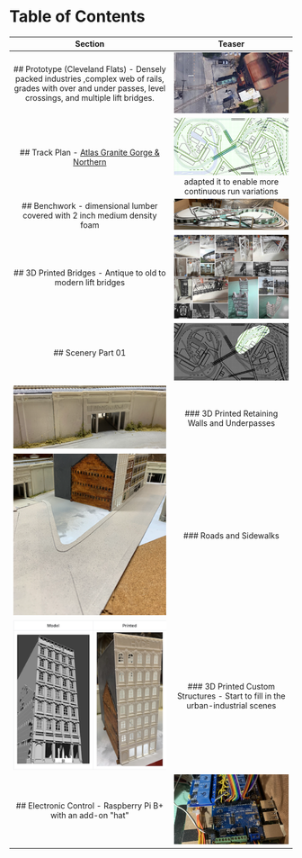 # Table of Contents

Section         |  Teaser         
:-------------------------:|:---------------------------:
## Prototype (Cleveland Flats) - Densely packed industries ,complex web of rails, grades with over and under passes, level crossings, and multiple lift bridges.  |  ![Turnout at Lift Bridge](toc/tocTurnoutAtLiftBridge.png)
## Track Plan - [Atlas Granite Gorge & Northern](https://www.modeltrainforum.com/picture.php?albumid=241&pictureid=2492) | ![Plan](toc/tocRev8s.png) adapted it to enable more continuous run variations
## Benchwork - dimensional lumber covered with 2 inch medium density foam | ![Benchwork](toc/tocIMG_0104.png)
## 3D Printed Bridges - Antique to old to modern lift bridges | ![Models and Prototype Inspirations](toc/tocCustom3DPrintedModels.png)
## Scenery Part 01 | ![](toc/tocArea00.png) 
![Setting](toc/tocRetainingWall_p.png) | ### 3D Printed Retaining Walls and Underpasses
![](toc/tocBuildingBlockDownStreet.png) | ### Roads and Sidewalks
![](toc/tocHydeBuilding.png) | ### 3D Printed Custom Structures - Start to fill in the urban-industrial scenes 
## Electronic Control - Raspberry Pi B+ with an add-on "hat" | ![Electronic Control](toc/tocIMG_0129s.png)
